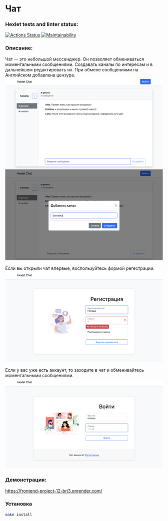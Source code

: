 # Чат

### Hexlet tests and linter status:
[![Actions Status](https://github.com/natalia-nuikina/frontend-project-12/actions/workflows/hexlet-check.yml/badge.svg)](https://github.com/natalia-nuikina/frontend-project-12/actions)
[![Maintainability](https://api.codeclimate.com/v1/badges/5c2ef9c2aac49010e474/maintainability)](https://codeclimate.com/github/natalia-nuikina/frontend-project-12/maintainability)

### Описание:
Чат -- это небольшой мессенджер. Он позволяет обмениваться моментальными сообщениями. Создавать каналы по интересам и в дальнейшем  редактировать их. При обмене сообщениями на Английском добавлена цензура.
![alt text](<./frontend/src/Components/img/Снимок экрана 2024-09-23 в 11.22.11.png>)
![alt text](<./frontend/src/Components/img/Снимок экрана 2024-09-23 в 11.23.21.png>)

Если вы открыли чат впервые, воспользуйтесь формой регестрации.
![alt text](<./frontend/src/Components/img/Снимок экрана 2024-09-23 в 11.26.03.png>)

Если у вас уже есть аккаунт, то заходите в чат и обменивайтесь моментальными сообщениями.
![alt text](<./frontend/src/Components/img/Снимок экрана 2024-09-23 в 11.24.57.png>)

### Демонстрация:
https://frontend-project-12-brj3.onrender.com/

### Установка

```bash
make install
```
